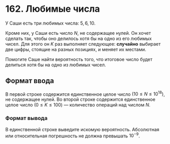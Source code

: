 # 162. Любимые числа

У Саши есть три любимых числа: $5,6,10$.

Кроме них, у Саши есть число $N$, не содержащее нулей. Он хочет сделать так, чтобы оно делилось хотя бы на одно из его любимых чисел. Для этого он $K$ раз выполняет следующее: **случайно** выбирает две цифры, стоящие на разных позициях, и меняет их местами.

Помогите Саше найти вероятность того, что итоговое число будет делиться хотя бы на одно из любимых чисел.

## Формат ввода

В первой строке содержится единственное целое число $(10≤N≤10^{18})$, не содержащее нулей. Во второй строке содержится единственное целое число $(0≤K≤100)$ — количество операций над числом $N$.

### Формат вывода

В единственной строке выведите искомую вероятность. Абсолютная или относительная погрешность не должна превышать $10^{-9}$.
